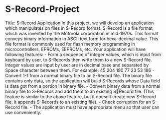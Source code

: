 # S-Record-Project

Title: S-Record Application
In this project, we will develop an application which manipulates on files in S-Record format.
S-Record is a file format which was invented by the Motorola corporation in mid-1970s.
This format conveys binary information in ASCII text form for hexa-decimal value.
This file format is commonly used for flash memory programming in microcontrollers, EPROMs, 
EEPROMs, etc.
Your application will have following features:
    - Form a sequence of integer values, which is input from keyboard by user, to S-Records then write
      them to a new S-Record file.
      Integer values are input by user are in decimal base and separated by Space character between 
      them. For example: 45 204 190 77 23 53 186
    - Convert 1-1 from a normal binary file to an S-Record file. The binary file contains only data, so 
      the application will build S-Records whose Data field is data got from a portion in binary file.
    - Convert binary data from a normal binary file to S-Records and add them to an existing SRecord file. (This feature is similar to the above feature, but it           doesn’t create new S-Record file, 
      it appends S-Records to an existing file). - Check corruption for an S-Record file.
    - The application must have appropriate menu so that user can use conveniently.

